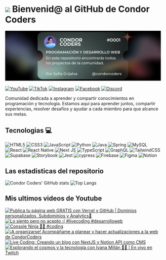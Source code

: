 # <img src="https://media.giphy.com/media/lGhBlBMIN2XsEteTN3/giphy.gif" width="100"/> Bienvenid@ al GitHub de Condor Coders

![Banner de Condor Coders](banner-github-condor-coders.png)

[![YouTube](https://img.shields.io/badge/YouTube-%23FF0000.svg?style=for-the-badge&logo=YouTube&logoColor=white)](https://www.youtube.com/@condorcoders)
[![TikTok](https://img.shields.io/badge/TikTok-%23000000.svg?style=for-the-badge&logo=TikTok&logoColor=white)](https://www.tiktok.com/@condorcoders)
[![Instagram](https://img.shields.io/badge/Instagram-%23E4405F.svg?style=for-the-badge&logo=Instagram&logoColor=white)](https://www.instagram.com/condorcoders/)
[![Facebook](https://img.shields.io/badge/Facebook-%231877F2.svg?style=for-the-badge&logo=Facebook&logoColor=white)](https://www.facebook.com/condorcoders/)
[![Discord](https://img.shields.io/badge/Discord-%235865F2.svg?style=for-the-badge&logo=discord&logoColor=white)](https://discord.gg/ah7zYsBU)

Comunidad dedicada a aprender y compartir conocimientos en programación y tecnología. Estamos aquí para aprender juntos, compartir experiencias, resolver desafíos y ayudar a cada miembro para que alcance sus metas.

## Tecnologias 💻
![HTML5](https://img.shields.io/badge/html5-%23E34F26.svg?style=for-the-badge&logo=html5&logoColor=white)
![CSS3](https://img.shields.io/badge/css3-%231572B6.svg?style=for-the-badge&logo=css3&logoColor=white)
![JavaScript](https://img.shields.io/badge/javascript-%23323330.svg?style=for-the-badge&logo=javascript&logoColor=%23F7DF1E)
![Python](https://img.shields.io/badge/python-3670A0?style=for-the-badge&logo=python&logoColor=ffdd54)
![Java](https://img.shields.io/badge/java-%23ED8B00.svg?style=for-the-badge&logo=openjdk&logoColor=white)
![Spring](https://img.shields.io/badge/spring-%236DB33F.svg?style=for-the-badge&logo=spring&logoColor=white)
![MySQL](https://img.shields.io/badge/mysql-%2300f.svg?style=for-the-badge&logo=mysql&logoColor=white)
<br/>
![React](https://img.shields.io/badge/react-%2320232a.svg?style=for-the-badge&logo=react&logoColor=%2361DAFB)
![React Native](https://img.shields.io/badge/react_native-%2320232a.svg?style=for-the-badge&logo=react&logoColor=%2361DAFB)
![Next JS](https://img.shields.io/badge/Next-black?style=for-the-badge&logo=next.js&logoColor=white)
![TypeScript](https://img.shields.io/badge/typescript-%23007ACC.svg?style=for-the-badge&logo=typescript&logoColor=white)
![GraphQL](https://img.shields.io/badge/-GraphQL-E10098?style=for-the-badge&logo=graphql&logoColor=white)
![TailwindCSS](https://img.shields.io/badge/tailwindcss-%2338B2AC.svg?style=for-the-badge&logo=tailwind-css&logoColor=white)
<br/>
![Supabase](https://img.shields.io/badge/Supabase-3ECF8E?style=for-the-badge&logo=supabase&logoColor=white)
![Storybook](https://img.shields.io/badge/-Storybook-FF4785?style=for-the-badge&logo=storybook&logoColor=white)
![Jest](https://img.shields.io/badge/-jest-%23C21325?style=for-the-badge&logo=jest&logoColor=white)
![cypress](https://img.shields.io/badge/-cypress-%23E5E5E5?style=for-the-badge&logo=cypress&logoColor=058a5e)
![Firebase](https://img.shields.io/badge/Firebase-039BE5?style=for-the-badge&logo=Firebase&logoColor=white)
![Figma](https://img.shields.io/badge/figma-%23F24E1E.svg?style=for-the-badge&logo=figma&logoColor=white)
![Notion](https://img.shields.io/badge/Notion-%23000000.svg?style=for-the-badge&logo=notion&logoColor=white)

## Las estadisticas del repositorio
![Condor Coders' GitHub stats](https://github-readme-stats.vercel.app/api?username=condorcoders&show_icons=true&theme=dark) ![Top Langs](https://github-readme-stats.vercel.app/api/top-langs/?username=condorcoders&layout=compact&theme=dark)

## Mis ultimos videos de Youtube
<!-- BEGIN YOUTUBE-CARDS -->
[![Publica tu página web GRATIS con Vercel y GitHub | Dominios personalizados, Subdominios y Analytics🚀](https://ytcards.demolab.com/?id=8pJXZqFKkX8&title=Publica+tu+p%C3%A1gina+web+GRATIS+con+Vercel+y+GitHub+%7C+Dominios+personalizados%2C+Subdominios+y+Analytics%F0%9F%9A%80&lang=en&timestamp=1742488206&background_color=%230d1117&title_color=%23ffffff&stats_color=%23dedede&max_title_lines=1&width=250&border_radius=5 "Publica tu página web GRATIS con Vercel y GitHub | Dominios personalizados, Subdominios y Analytics🚀")](https://www.youtube.com/watch?v=8pJXZqFKkX8)
[![Lo siento pero no acepto :( #livecoding #desarrolloweb](https://ytcards.demolab.com/?id=OHCn3XqeLC4&title=Lo+siento+pero+no+acepto+%3A%28+%23livecoding+%23desarrolloweb&lang=en&timestamp=1742402776&background_color=%230d1117&title_color=%23ffffff&stats_color=%23dedede&max_title_lines=1&width=250&border_radius=5 "Lo siento pero no acepto :( #livecoding #desarrolloweb")](https://www.youtube.com/watch?v=OHCn3XqeLC4)
[![Console Ninja 🥷🏿 #coding](https://ytcards.demolab.com/?id=gYdgHQ7zQtU&title=Console+Ninja+%F0%9F%A5%B7%F0%9F%8F%BF+%23coding&lang=en&timestamp=1741630444&background_color=%230d1117&title_color=%23ffffff&stats_color=%23dedede&max_title_lines=1&width=250&border_radius=5 "Console Ninja 🥷🏿 #coding")](https://www.youtube.com/watch?v=gYdgHQ7zQtU)
[![¡A organizarse! Acompáñame a planear y hacer actualizaciones a la web de CondorCoders](https://ytcards.demolab.com/?id=mHa_XMjf1E8&title=%C2%A1A+organizarse%21+Acomp%C3%A1%C3%B1ame+a+planear+y+hacer+actualizaciones+a+la+web+de+CondorCoders&lang=en&timestamp=1741269609&background_color=%230d1117&title_color=%23ffffff&stats_color=%23dedede&max_title_lines=1&width=250&border_radius=5 "¡A organizarse! Acompáñame a planear y hacer actualizaciones a la web de CondorCoders")](https://www.youtube.com/watch?v=mHa_XMjf1E8)
[![Live Coding: Creando un blog con NextJS y Notion API como CMS](https://ytcards.demolab.com/?id=egrTI4NeHso&title=Live+Coding%3A+Creando+un+blog+con+NextJS+y+Notion+API+como+CMS&lang=en&timestamp=1741129235&background_color=%230d1117&title_color=%23ffffff&stats_color=%23dedede&max_title_lines=1&width=250&border_radius=5 "Live Coding: Creando un blog con NextJS y Notion API como CMS")](https://www.youtube.com/watch?v=egrTI4NeHso)
[![Explorando el cosmos y la tecnología con Ivana Millán 🚀💡 | En vivo en Twitch](https://ytcards.demolab.com/?id=5B8thzFAX-I&title=Explorando+el+cosmos+y+la+tecnolog%C3%ADa+con+Ivana+Mill%C3%A1n+%F0%9F%9A%80%F0%9F%92%A1+%7C+En+vivo+en+Twitch&lang=en&timestamp=1739827376&background_color=%230d1117&title_color=%23ffffff&stats_color=%23dedede&max_title_lines=1&width=250&border_radius=5 "Explorando el cosmos y la tecnología con Ivana Millán 🚀💡 | En vivo en Twitch")](https://www.youtube.com/watch?v=5B8thzFAX-I)
<!-- END YOUTUBE-CARDS -->
